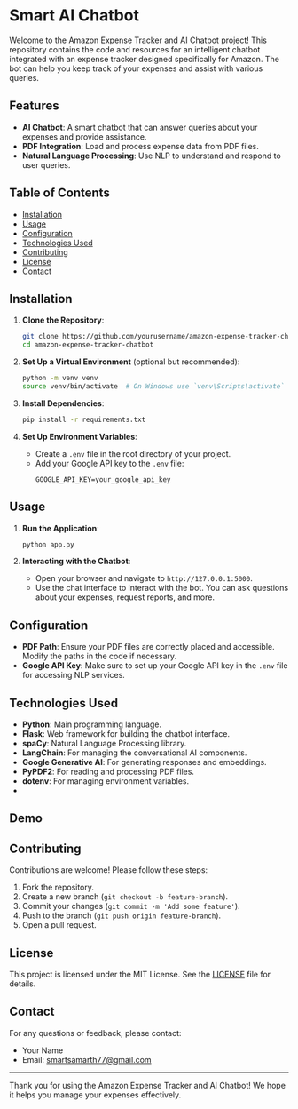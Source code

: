 # Smart AI Chatbot

Welcome to the Amazon Expense Tracker and AI Chatbot project! This repository contains the code and resources for an intelligent chatbot integrated with an expense tracker designed specifically for Amazon. The bot can help you keep track of your expenses and assist with various queries.

## Features

- **AI Chatbot**: A smart chatbot that can answer queries about your expenses and provide assistance.
- **PDF Integration**: Load and process expense data from PDF files.
- **Natural Language Processing**: Use NLP to understand and respond to user queries.

## Table of Contents

- [Installation](#installation)
- [Usage](#usage)
- [Configuration](#configuration)
- [Technologies Used](#technologies-used)
- [Contributing](#contributing)
- [License](#license)
- [Contact](#contact)

## Installation

1. **Clone the Repository**:
    ```sh
    git clone https://github.com/yourusername/amazon-expense-tracker-chatbot.git
    cd amazon-expense-tracker-chatbot
    ```

2. **Set Up a Virtual Environment** (optional but recommended):
    ```sh
    python -m venv venv
    source venv/bin/activate  # On Windows use `venv\Scripts\activate`
    ```

3. **Install Dependencies**:
    ```sh
    pip install -r requirements.txt
    ```

4. **Set Up Environment Variables**:
    - Create a `.env` file in the root directory of your project.
    - Add your Google API key to the `.env` file:
      ```env
      GOOGLE_API_KEY=your_google_api_key
      ```

## Usage

1. **Run the Application**:
    ```sh
    python app.py
    ```

2. **Interacting with the Chatbot**:
    - Open your browser and navigate to `http://127.0.0.1:5000`.
    - Use the chat interface to interact with the bot. You can ask questions about your expenses, request reports, and more.

## Configuration

- **PDF Path**: Ensure your PDF files are correctly placed and accessible. Modify the paths in the code if necessary.
- **Google API Key**: Make sure to set up your Google API key in the `.env` file for accessing NLP services.

## Technologies Used

- **Python**: Main programming language.
- **Flask**: Web framework for building the chatbot interface.
- **spaCy**: Natural Language Processing library.
- **LangChain**: For managing the conversational AI components.
- **Google Generative AI**: For generating responses and embeddings.
- **PyPDF2**: For reading and processing PDF files.
- **dotenv**: For managing environment variables.
- 
## Demo




## Contributing

Contributions are welcome! Please follow these steps:

1. Fork the repository.
2. Create a new branch (`git checkout -b feature-branch`).
3. Commit your changes (`git commit -m 'Add some feature'`).
4. Push to the branch (`git push origin feature-branch`).
5. Open a pull request.

## License

This project is licensed under the MIT License. See the [LICENSE](LICENSE) file for details.

## Contact

For any questions or feedback, please contact:

- Your Name
- Email: smartsamarth77@gmail.com

---

Thank you for using the Amazon Expense Tracker and AI Chatbot! We hope it helps you manage your expenses effectively.
